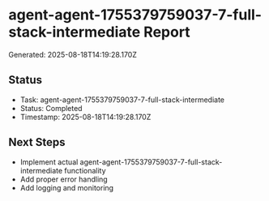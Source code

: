 # agent-agent-1755379759037-7-full-stack-intermediate Report

Generated: 2025-08-18T14:19:28.170Z

## Status
- Task: agent-agent-1755379759037-7-full-stack-intermediate
- Status: Completed
- Timestamp: 2025-08-18T14:19:28.170Z

## Next Steps
- Implement actual agent-agent-1755379759037-7-full-stack-intermediate functionality
- Add proper error handling
- Add logging and monitoring
